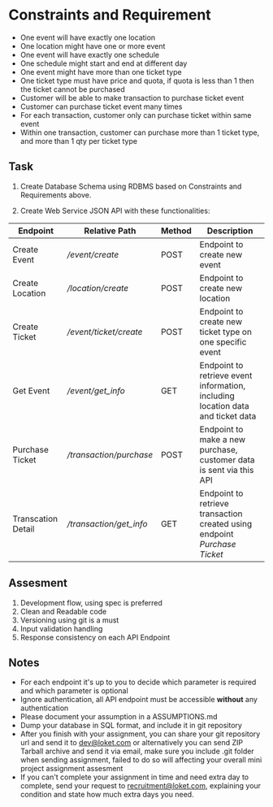 Constraints and Requirement
====

- One event will have exactly one location
- One location might have one or more event
- One event will have exactly one schedule
- One schedule might start and end at different day
- One event might have more than one ticket type
- One ticket type must have price and quota, if quota is less than 1 then the ticket cannot be purchased
- Customer will be able to make transaction to purchase ticket event
- Customer can purchase ticket event many times
- For each transaction, customer only can purchase ticket within same event
- Within one transaction, customer can purchase more than 1 ticket type, and more than 1 qty per ticket type


Task
----
1. Create Database Schema using RDBMS based on Constraints and Requirements above.

2. Create Web Service JSON API with these functionalities:

Endpoint | Relative Path | Method | Description
--- | --- | --- | ---
Create Event | */event/create* | POST | Endpoint to create new event
Create Location | */location/create* | POST | Endpoint to create new location
Create Ticket | */event/ticket/create* | POST | Endpoint to create new ticket type on one specific event
Get Event | */event/get_info* | GET | Endpoint to retrieve event information, including location data and ticket data
Purchase Ticket | */transaction/purchase* | POST | Endpoint to make a new purchase, customer data is sent via this API
Transcation Detail | */transaction/get_info* | GET | Endpoint to retrieve transaction created using endpoint *Purchase Ticket*


Assesment
----

1. Development flow, using spec is preferred
2. Clean and Readable code
3. Versioning using git is a must
4. Input validation handling
5. Response consistency on each API Endpoint

Notes
----

- For each endpoint it's up to you to decide which parameter is required and which parameter is optional
- Ignore authentication, all API endpoint must be accessible **without** any authentication
- Please document your assumption in a ASSUMPTIONS.md
- Dump your database in SQL format, and include it in git repository
- After you finish with your assignment, you can share your git repository url and send it to dev@loket.com
or alternatively you can send ZIP Tarball archive and send it via email, make sure you include .git folder when sending
assignment, failed to do so will affecting your overall mini project assignment assesment
- If you can't complete your assignment in time and need extra day to complete, send your request to recruitment@loket.com, 
explaining your condition and state how much extra days you need.

